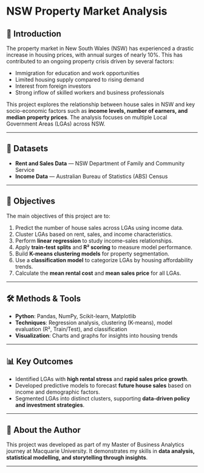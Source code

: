 # NSW Property Market Analysis

## 📌 Introduction
The property market in New South Wales (NSW) has experienced a drastic increase in housing prices, with annual surges of nearly 10%. This has contributed to an ongoing property crisis driven by several factors:
- Immigration for education and work opportunities  
- Limited housing supply compared to rising demand  
- Interest from foreign investors  
- Strong inflow of skilled workers and business professionals  

This project explores the relationship between house sales in NSW and key socio-economic factors such as **income levels, number of earners, and median property prices**. The analysis focuses on multiple Local Government Areas (LGAs) across NSW.

---

## 📂 Datasets
- **Rent and Sales Data** — NSW Department of Family and Community Service  
- **Income Data** — Australian Bureau of Statistics (ABS) Census  

---

## 🎯 Objectives
The main objectives of this project are to:
1. Predict the number of house sales across LGAs using income data.  
2. Cluster LGAs based on rent, sales, and income characteristics.  
3. Perform **linear regression** to study income–sales relationships.  
4. Apply **train-test splits** and **R² scoring** to measure model performance.  
5. Build **K-means clustering models** for property segmentation.  
6. Use a **classification model** to categorize LGAs by housing affordability trends.  
7. Calculate the **mean rental cost** and **mean sales price** for all LGAs.  

---

## 🛠️ Methods & Tools
- **Python**: Pandas, NumPy, Scikit-learn, Matplotlib  
- **Techniques**: Regression analysis, clustering (K-means), model evaluation (R², Train/Test), and classification  
- **Visualization**: Charts and graphs for insights into housing trends  

---

## 📊 Key Outcomes
- Identified LGAs with **high rental stress** and **rapid sales price growth**.  
- Developed predictive models to forecast **future house sales** based on income and demographic factors.  
- Segmented LGAs into distinct clusters, supporting **data-driven policy and investment strategies**.  

---

## 👤 About the Author
This project was developed as part of my Master of Business Analytics journey at Macquarie University. It demonstrates my skills in **data analysis, statistical modelling, and storytelling through insights**.

---

